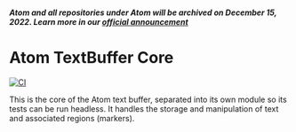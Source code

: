 ##### Atom and all repositories under Atom will be archived on December 15, 2022. Learn more in our [official announcement](https://github.blog/2022-06-08-sunsetting-atom/)
 # Atom TextBuffer Core
[![CI](https://github.com/atom/text-buffer/actions/workflows/ci.yml/badge.svg)](https://github.com/atom/text-buffer/actions/workflows/ci.yml)

This is the core of the Atom text buffer, separated into its own module so its tests can be run headless. It handles the storage and manipulation of text and associated regions (markers).
